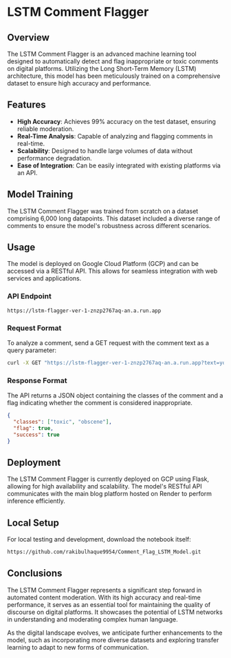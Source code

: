 # LSTM Comment Flagger

## Overview

The LSTM Comment Flagger is an advanced machine learning tool designed to automatically detect and flag inappropriate or toxic comments on digital platforms. Utilizing the Long Short-Term Memory (LSTM) architecture, this model has been meticulously trained on a comprehensive dataset to ensure high accuracy and performance.

## Features

- **High Accuracy**: Achieves 99% accuracy on the test dataset, ensuring reliable moderation.
- **Real-Time Analysis**: Capable of analyzing and flagging comments in real-time.
- **Scalability**: Designed to handle large volumes of data without performance degradation.
- **Ease of Integration**: Can be easily integrated with existing platforms via an API.

## Model Training

The LSTM Comment Flagger was trained from scratch on a dataset comprising 6,000 long datapoints. This dataset included a diverse range of comments to ensure the model's robustness across different scenarios.

## Usage

The model is deployed on Google Cloud Platform (GCP) and can be accessed via a RESTful API. This allows for seamless integration with web services and applications.

### API Endpoint

`https://lstm-flagger-ver-1-znzp2767aq-an.a.run.app`

### Request Format

To analyze a comment, send a GET request with the comment text as a query parameter:

```bash
curl -X GET "https://lstm-flagger-ver-1-znzp2767aq-an.a.run.app?text=your_comment_here"
```
### Response Format
The API returns a JSON object containing the classes of the comment and a flag indicating whether the comment is considered inappropriate.

```json
{
  "classes": ["toxic", "obscene"],
  "flag": true,
  "success": true
}
```
## Deployment

The LSTM Comment Flagger is currently deployed on GCP using Flask, allowing for high availability and scalability. The model's RESTful API communicates with the main blog platform hosted on Render to perform inference efficiently.

## Local Setup

For local testing and development, download the notebook itself:
```bash
https://github.com/rakibulhaque9954/Comment_Flag_LSTM_Model.git
```
## Conclusions

The LSTM Comment Flagger represents a significant step forward in automated content moderation. With its high accuracy and real-time performance, it serves as an essential tool for maintaining the quality of discourse on digital platforms. It showcases the potential of LSTM networks in understanding and moderating complex human language.

As the digital landscape evolves, we anticipate further enhancements to the model, such as incorporating more diverse datasets and exploring transfer learning to adapt to new forms of communication.
